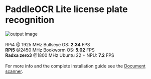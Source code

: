 # PaddleOCR Lite license plate recognition
![output image]( https://qengineering.eu/github/PaddleOCR_License.webp )<br><br>
RPi4 @ 1925 MHz Bullseye OS: **2.34** FPS<br>
**RPi5** @2450 MHz Bookworm OS:  **5.02** FPS<br>
**Radxa zero3** @1800 MHz Ubuntu 22 + NPU:  **7.2** FPS<br><br>
For more info and the complete installation guide see the [Document scanner](https://github.com/Qengineering/PaddleOCR-Lite-Document/blob/main/README.md).
